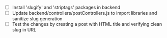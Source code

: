 - [ ] Install 'slugify' and 'striptags' packages in backend
- [ ] Update backend/controllers/postControllers.js to import libraries and sanitize slug generation
- [ ] Test the changes by creating a post with HTML title and verifying clean slug in URL
